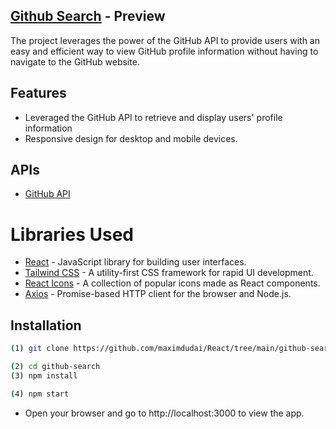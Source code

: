
## [Github Search](https://maxdev-gitsrch.netlify.app/) - Preview

The project leverages the power of the GitHub API to provide users with an easy and efficient way to view
GitHub profile information without having to navigate to the GitHub website.

## Features
* Leveraged the GitHub API to retrieve and display users' profile information
* Responsive design for desktop and mobile devices.

## APIs
* [GitHub API](https://docs.github.com/en/rest?apiVersion=2022-11-28)


# Libraries Used
- [React](https://reactjs.org/) - JavaScript library for building user interfaces.
- [Tailwind CSS](https://tailwindcss.com/) - A utility-first CSS framework for rapid UI development.
- [React Icons](https://react-icons.github.io/react-icons/) - A collection of popular icons made as React components.
- [Axios](https://axios-http.com/) - Promise-based HTTP client for the browser and Node.js.
## Installation

```bash
(1) git clone https://github.com/maximdudai/React/tree/main/github-search
```
```bash
(2) cd github-search
(3) npm install
```
```bash
(4) npm start
```

- Open your browser and go to http://localhost:3000 to view the app.
